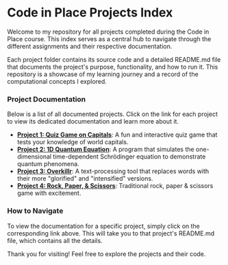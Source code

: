 # **Code in Place Projects Index**

Welcome to my repository for all projects completed during the Code in Place course. This index serves as a central hub to navigate through the different assignments and their respective documentation.

Each project folder contains its source code and a detailed README.md file that documents the project's purpose, functionality, and how to run it. This repository is a showcase of my learning journey and a record of the computational concepts I explored.

### **Project Documentation**

Below is a list of all documented projects. Click on the link for each project to view its dedicated documentation and learn more about it.

* [**Project 1: Quiz Game on Capitals**](https://t.ly/2EZ2N): A fun and interactive quiz game that tests your knowledge of world capitals.  
* [**Project 2: 1D Quantum Equation**](https://samin-yasar.github.io): A program that simulates the one-dimensional time-dependent Schrödinger equation to demonstrate quantum phenomena.  
* [**Project 3: Overkillr**](https://samin-yasar.github.io): A text-processing tool that replaces words with their more "glorified" and "intensified" versions.
* [**Project 4: Rock, Paper, & Scissors**](https://t.ly/N1HIz): Traditional rock, paper & scissors game with excitement. 

### **How to Navigate**

To view the documentation for a specific project, simply click on the corresponding link above. This will take you to that project's README.md file, which contains all the details.

Thank you for visiting\! Feel free to explore the projects and their code.
